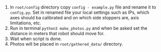 1) In `root/config` directory copy `config - example.py` file and rename it to `config.py`. Set in renamed file your local settings such as IPs, which axes should ba calibrated and on which side stoppers are, axis limitations, etc.
2) Run in terminal `python3 make_photos.py` and when be asked set the distance in meters that robot should move for.
3) Wait when script is done.
4) Photos will be placed in `root/gathered_data/` directory.

